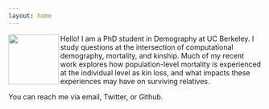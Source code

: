 ```yaml
---
layout: home
---
```


<img align="left" width="100" height="100" src="http://mallikasnyder.github.io/files/mallika_snyder_photo.jpg">

Hello! I am a PhD student in Demography at UC Berkeley. I study questions at the intersection of computational demography, mortality, and kinship. Much of my recent work explores how population-level mortality is experienced at the individual level as kin loss, and what impacts these experiences may have on surviving relatives. 

You can reach me via email, Twitter, or Github.
